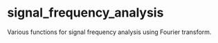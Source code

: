 # signal_frequency_analysis
Various functions for signal frequency analysis using Fourier transform.
